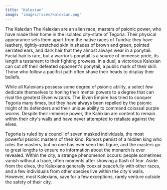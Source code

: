 ```yaml
---
title: "Kalexian"
image: "images/races/kalexian.png"
---
```


The Kalexian
The Kalexian are an alien race, masters of psionic power, who have made their home in the isolated city-state of Tegoria. Their physical appearance sets them apart from the native races of Tundra: they have leathery, tightly-stretched skin in shades of brown and green, pointed serrated ears, and dark hair that they almost always wear in a ponytail. Facial hair is rare, but a warrior’s ponytail is a source of immense pride, its length a testament to their fighting prowess. In a duel, a victorious Kalexian can cut off their defeated opponent's ponytail, a public mark of their skill. Those who follow a pacifist path often shave their heads to display their beliefs.

While all Kalexians possess some degree of psionic ability, a select few dedicate themselves to honing their mental powers to a degree that can rival the greatest Elven wizards. The Elven Empire has tried to conquer Tegoria many times, but they have always been repelled by the psionic might of its defenders and their unique ability to command colossal purple worms. Despite their immense power, the Kalexian are content to remain within their city's walls and have never attempted to retaliate against the elves.

Tegoria is ruled by a council of seven masked individuals, the most powerful psionic masters of their kind. Rumors persist of a hidden king who rules the masters, but no one has ever seen this figure, and the masters go to great lengths to ensure no information about the monarch is ever revealed. Within the city, a strange phenomenon occurs: people sometimes vanish without a trace, often moments after showing a flash of fear. Aside from the elves, the Kalexians generally coexist peacefully with other races, and a few individuals from other species live within the city's walls. However, most Kalexians, save for a few exceptions, rarely venture outside the safety of their city.

